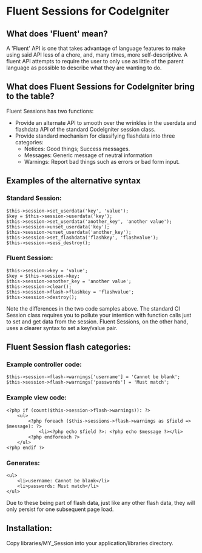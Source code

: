 Fluent Sessions for CodeIgniter
===============================
What does 'Fluent' mean?
------------------------

A 'Fluent' API is one that takes advantage of language features to make using
said API less of a chore, and, many times, more self-descriptive. A fluent API
attempts to require the user to only use as little of the parent language as
possible to describe what they are wanting to do.

What does Fluent Sessions for CodeIgniter bring to the table?
-------------------------------------------------------------

Fluent Sessions has two functions:

* Provide an alternate API to smooth over the wrinkles in the userdata and
  flashdata API of the standard CodeIgniter session class.
* Provide standard mechanism for classifying flashdata into three
  categories:
  * Notices: Good things; Success messages.
  * Messages: Generic message of neutral information
  * Warnings: Report bad things such as errors or bad form input.

Examples of the alternative syntax
----------------------------------

### Standard Session:
    $this->session->set_userdata('key', 'value');
    $key = $this->session->userdata('key');
    $this->session->set_userdata('another_key', 'another value');
    $this->session->unset_userdata('key');
    $this->session->unset_userdata('another_key');
    $this->session->set_flashdata('flashkey', 'flashvalue');
    $this->session->sess_destroy();
### Fluent Session:
    $this->session->key = 'value';
    $key = $this->session->key;
    $this->session->another_key = 'another value';
    $this->session->clear();
    $this->session->flash->flashkey = 'flashvalue';
    $this->session->destroy();

Note the differences in the two code samples above. The standard CI Session
class requires you to pollute your intention with function calls just to set
and get data from the session. Fluent Sessions, on the other hand, uses a
clearer syntax to set a key/value pair.

Fluent Session flash categories:
--------------------------------

### Example controller code:
    $this->session->flash->warnings['username'] = 'Cannot be blank';
    $this->session->flash->warnings['passwords'] = 'Must match';
### Example view code:
    <?php if (count($this->session->flash->warnings)): ?>
        <ul>
            <?php foreach ($this->sessions->flash->warnings as $field => $message): ?>
                <li><?php echo $field ?>: <?php echo $message ?></li>
            <?php endforeach ?>
        </ul>
    <?php endif ?>
### Generates:
    <ul>
        <li>username: Cannot be blank</li>
        <li>passwords: Must match</li>
    </ul>

Due to these being part of flash data, just like any other flash data, they will
only persist for one subsequent page load.

Installation:
-------------
Copy libraries/MY\_Session into your application/libraries directory.

